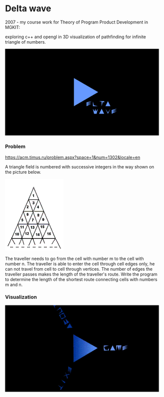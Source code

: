 # Delta wave
2007 - my course work for Theory of Program Product Development in MGKIT:

exploring c++ and opengl in 3D visualization of pathfinding for infinite triangle of numbers.

![](images/logo_small.png "Project Logo")

### Problem

https://acm.timus.ru/problem.aspx?space=1&num=1302&locale=en

A triangle field is numbered with successive integers in the way shown on the picture below.

![](images/problem_illustr.png "Problem Illustration")

The traveller needs to go from the cell with number m to the cell with number n. The traveller is able to enter the cell through cell edges only, he can not travel from cell to cell through vertices. The number of edges the traveller passes makes the length of the traveller's route.
Write the program to determine the length of the shortest route connecting cells with numbers m and n.

### Visualization
![](images/video_of_action.gif "Visualization")
